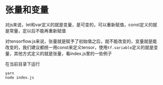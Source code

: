 # 张量和变量

对js来说，let和var定义的就是变量，是可变的，可以重新赋值，const定义的就是常量，定以后不能再重新赋值

对tensorflow.js来说，张量就是赋予了初始值之后，就不能改变的，变量就是能改变的，我们建议都统一用const来定义tensor，使用```tf.variable```定义的就是变量，其他方式定义的就是张量，看index.js里的一些例子

在当前目录下运行
```
yarn
node index.js
```
